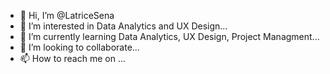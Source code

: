 - 👋 Hi, I’m @LatriceSena
- 👀 I’m interested in Data Analytics and UX Design...
- 🌱 I’m currently learning Data Analytics, UX Design, Project Managment...
- 💞️ I’m looking to collaborate...
- 📫 How to reach me on ...

<!---
LatriceSena/LatriceSena is a ✨ special ✨ repository because its `README.md` (this file) appears on your GitHub profile.
You can click the Preview link to take a look at your changes.
--->
